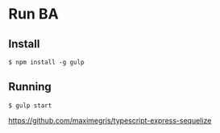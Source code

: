 
# Run BA


## Install

```
$ npm install -g gulp
```

## Running

```
$ gulp start
```

https://github.com/maximegris/typescript-express-sequelize
